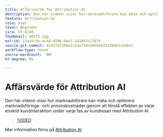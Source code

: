 ```yaml
---
title: Affärsvärde för Attribution AI
description: Den här videon visar hur marknadsförare kan mäta och optimera marknadsförings- och annonskostnader genom att förstå effekten av varje enskild kundinteraktion under varje fas av kundresan med Attribution AI.
feature: Attribution AI
role: User
level: Beginner
jira: KT-6248
thumbnail: 40375.jpg
exl-id: 12aa5c9a-ac48-4506-bbe7-14106fc17675
source-git-commit: 42427df298e2c5ae734ce050e935378db51e66a1
workflow-type: tm+mt
source-wordcount: '90'
ht-degree: 0%

---
```


# Affärsvärde för Attribution AI

Den här videon visar hur marknadsförare kan mäta och optimera marknadsförings- och annonskostnader genom att förstå effekten av varje enskild kundinteraktion under varje fas av kundresan med Attribution AI.

>[!VIDEO](https://video.tv.adobe.com/v/40375?quality=12&learn=on)

Mer information finns på [Attribution AI](https://experienceleague.adobe.com/docs/experience-platform/intelligent-services/attribution-ai/overview.html)

